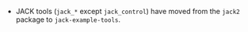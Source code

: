 - JACK tools (`jack_*` except `jack_control`) have moved from the `jack2`
  package to `jack-example-tools`.
